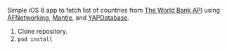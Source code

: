 Simple iOS 8 app to fetch list of countries from [The World Bank API](http://data.worldbank.org/node/11) using [AFNetworking](https://github.com/AFNetworking/AFNetworking), [Mantle](https://github.com/Mantle/Mantle), and [YAPDatabase](https://github.com/yapstudios/YapDatabase).

1. Clone repository.
2. `pod install`